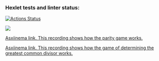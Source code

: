 ### Hexlet tests and linter status:

[![Actions Status](https://github.com/markelovalexdmi/frontend-project-44/workflows/hexlet-check/badge.svg)](https://github.com/markelovalexdmi/frontend-project-44/actions)

<a href="https://codeclimate.com/github/markelovalexdmi/frontend-project-44/maintainability"><img src="https://api.codeclimate.com/v1/badges/3d40e7d95135c7dc7312/maintainability" /></a>

[Asxiinema link. This recording shows how the parity game works.](https://asciinema.org/a/eN2rFExMjTLLT93KbVBgwwmvN)

[Asxiinema link. This recording shows how the game of determining the greatest common divisor works.](https://asciinema.org/a/pDbZViCZBVqlJQG5QmwE4ynDd)